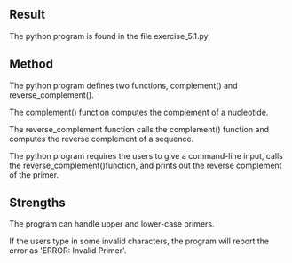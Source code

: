Result
------
The python program is found in the file exercise_5.1.py

Method
------
The python program defines two functions, complement() and reverse_complement().

The complement() function computes the complement of a nucleotide. 

The reverse_complement function calls the complement() function and computes 
the reverse complement of a sequence.

The python program requires the users to give a command-line input, calls the 
reverse_complement()function, and prints out the reverse complement of the primer. 

Strengths 
------------------------
The program can handle upper and lower-case primers. 

If the users type in some invalid characters, the program will report the error 
as 'ERROR: Invalid Primer'. 
